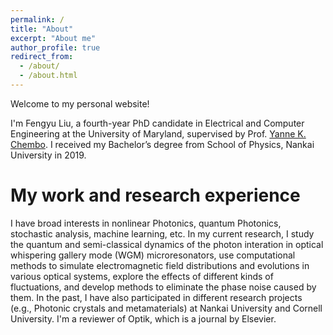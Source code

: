 ```yaml
---
permalink: /
title: "About"
excerpt: "About me"
author_profile: true
redirect_from: 
  - /about/
  - /about.html
---
```


Welcome to my personal website!

I'm Fengyu Liu, a fourth-year PhD candidate in Electrical and Computer Engineering at the University of Maryland, supervised by Prof. [Yanne K. Chembo](https://chembolab.umd.edu/). I received my Bachelor’s degree from School of Physics, Nankai University in 2019. 

My work and research experience
======
I have broad interests in nonlinear Photonics, quantum Photonics, stochastic analysis, machine learning, etc. In my current research, I study the quantum and semi-classical dynamics of the photon interation in optical whispering gallery mode (WGM) microresonators, use computational methods to simulate electromagnetic field distributions and evolutions in various optical systems, explore the effects of different kinds of fluctuations, and develop methods to eliminate the phase noise caused by them. In the past, I have also participated in different research projects (e.g., Photonic crystals and metamaterials) at Nankai University and Cornell University.
I'm a reviewer of Optik, which is a journal by Elsevier.

